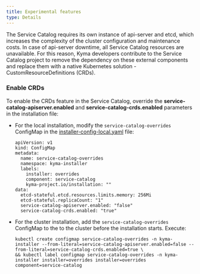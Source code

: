 ```yaml
---
title: Experimental features
type: Details
---
```


The Service Catalog requires its own instance of api-server and etcd, which increases the complexity of the cluster configuration and maintenance costs.
In case of api-server downtime, all Service Catalog resources are unavailable.
For this reason, Kyma developers contribute to the Service Catalog project to remove the dependency on these external components and replace them
with a native Kubernetes solution - CustomResourceDefinitions (CRDs).

### Enable CRDs

To enable the CRDs feature in the Service Catalog, override the **service-catalog-apiserver.enabled** and **service-catalog-crds.enabled** parameters
in the installation file:
- For the local installation, modify the `service-catalog-overrides` ConfigMap in the [installer-config-local.yaml](https://github.com/kyma-project/kyma/blob/master/installation/resources/installer-config-local.yaml.tpl#L73) file:
    ```
    apiVersion: v1
    kind: ConfigMap
    metadata:
      name: service-catalog-overrides
      namespace: kyma-installer
      labels:
        installer: overrides
        component: service-catalog
        kyma-project.io/installation: ""
    data:
      etcd-stateful.etcd.resources.limits.memory: 256Mi
      etcd-stateful.replicaCount: "1"
      service-catalog-apiserver.enabled: "false"
      service-catalog-crds.enabled: "true"
    ```
- For the cluster installation, add the `service-catalog-overrides` ConfigMap to the to the cluster before the installation starts. Execute:
    ```
    kubectl create configmap service-catalog-overrides -n kyma-installer --from-literal=service-catalog-apiserver.enabled=false --from-literal=service-catalog-crds.enabled=true \
    && kubectl label configmap service-catalog-overrides -n kyma-installer installer=overrides installer=overrides component=service-catalog
    ```

